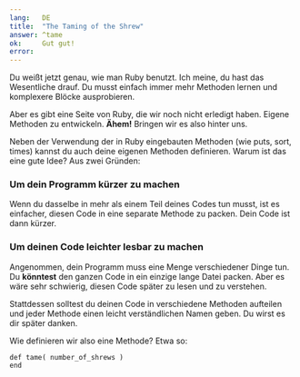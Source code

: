 ```yaml
---
lang:   DE
title:  "The Taming of the Shrew"
answer: ^tame
ok:     Gut gut!
error:
---
```


Du weißt jetzt genau, wie man Ruby benutzt. Ich meine, du hast das Wesentliche 
drauf.
Du musst einfach immer mehr Methoden lernen und komplexere Blöcke ausprobieren.

Aber es gibt eine Seite von Ruby, die wir noch nicht erledigt haben. Eigene 
Methoden zu entwickeln.
__Ähem!__ Bringen wir es also hinter uns.

Neben der Verwendung der in Ruby eingebauten Methoden (wie puts, sort, times) 
kannst du auch deine eigenen Methoden definieren. Warum ist das eine gute 
Idee? Aus zwei Gründen:

### Um dein Programm kürzer zu machen
Wenn du dasselbe in mehr als einem Teil deines Codes tun musst, ist es 
einfacher, diesen Code in eine separate Methode zu packen. Dein Code ist dann 
kürzer.

### Um deinen Code leichter lesbar zu machen
Angenommen, dein Programm muss eine Menge verschiedener Dinge tun.
Du __könntest__ den ganzen Code in ein einzige lange Datei packen. Aber es 
wäre sehr schwierig, diesen Code später zu lesen und zu verstehen.

Stattdessen solltest du deinen Code in verschiedene Methoden aufteilen und 
jeder Methode einen leicht verständlichen Namen geben. Du wirst es dir später danken.

Wie definieren wir also eine Methode? Etwa so:

    def tame( number_of_shrews )
    end
